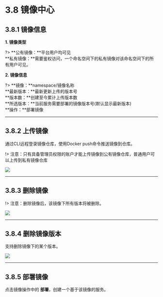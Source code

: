 # 3.8 镜像中心

## 3.8.1 镜像信息

**1. 镜像类型**

?> **公有镜像：**平台用户均可见  
   **私有镜像：**需要鉴权访问，一个命名空间下的私有镜像对该命名空间下的所有用户可见。

**2. 镜像信息**

?> **镜像：**namespace/镜像名称  
   **最新版本：**最新更新上传的版本号  
   **版本数：**创建至今累计上传版本数  
   **所选版本：**当前服务需要部署的镜像版本号(默认显示最新版本)  
   **操作：**部署镜像

***
## 3.8.2 上传镜像

通过CLI远程登录镜像仓库，使用Docker push命令推送镜像到仓库。

!> 注意：只有具备管理员权限的账户才能上传镜像到公有镜像仓库，普通用户可以上传到私有镜像仓库

![](_figures/user-guide/image-push.png)

***
## 3.8.3 删除镜像

!> 注意：删除镜像后，该镜像下所有版本将被删除。

![](_figures/user-guide/image-delete.gif)

***
## 3.8.4 删除镜像版本

支持删除镜像下的某个版本。

![](_figures/user-guide/image-delete-version.gif)

***
## 3.8.5 部署镜像

点击镜像操作中的 **部署**，创建一个基于该镜像的服务。